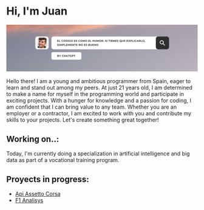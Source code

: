 # Hi, I'm Juan

![Descripción de la imagen](/images/banner.png)

Hello there! I am a young and ambitious programmer from Spain, eager to learn and stand out among my peers. At just 21 years old, I am determined to make a name for myself in the programming world and participate in exciting projects. With a hunger for knowledge and a passion for coding, I am confident that I can bring value to any team. Whether you are an employer or a contractor, I am excited to work with you and contribute my skills to your projects. Let's create something great together!

## Working on..:

Today, I'm currently doing a specialization in artificial intelligence and big data as part of a vocational training program.

## Proyects in progress:

- [Api Assetto Corsa](https://github.com/Maxbleu/FrontedApiAssetoCorsa)
- [F1 Analisys](https://github.com/Maxbleu/F1Analisys)
